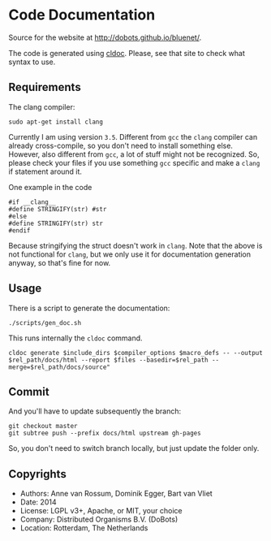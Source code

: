 # Code Documentation

Source for the website at http://dobots.github.io/bluenet/.

The code is generated using [cldoc](https://github.com/jessevdk/cldoc). Please, see that site to check what syntax to use.

## Requirements

The clang compiler:

    sudo apt-get install clang

Currently I am using version `3.5`. Different from `gcc` the `clang` compiler can already cross-compile, so you don't need to install something else. However, also different from `gcc`, a lot of stuff might not be recognized. So, please check your files if you use something `gcc` specific and make a `clang` if statement around it.

One example in the code

    #if __clang__
    #define STRINGIFY(str) #str
    #else
    #define STRINGIFY(str) str
    #endif

Because stringifying the struct doesn't work in `clang`. Note that the above is not functional for `clang`, but we only use it for documentation generation anyway, so that's fine for now.

## Usage

There is a script to generate the documentation:

    ./scripts/gen_doc.sh

This runs internally the `cldoc` command.

    cldoc generate $include_dirs $compiler_options $macro_defs -- --output $rel_path/docs/html --report $files --basedir=$rel_path --merge=$rel_path/docs/source"

## Commit

And you'll have to update subsequently the branch:

    git checkout master
    git subtree push --prefix docs/html upstream gh-pages

So, you don't need to switch branch locally, but just update the folder only.

## Copyrights

* Authors: Anne van Rossum, Dominik Egger, Bart van Vliet
* Date: 2014
* License:  LGPL v3+, Apache, or MIT, your choice
* Company: Distributed Organisms B.V. (DoBots)
* Location: Rotterdam, The Netherlands
